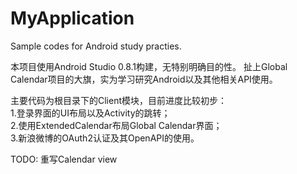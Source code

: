 MyApplication
=============

Sample codes for Android study practies.

本项目使用Android Studio 0.8.1构建，无特别明确目的性。 扯上Global Calendar项目的大旗，实为学习研究Android以及其他相关API使用。

主要代码为根目录下的Client模块，目前进度比较初步： <BR/>
1.登录界面的UI布局以及Activity的跳转；<BR/>
2.使用ExtendedCalendar布局Global Calendar界面；<BR/>
3.新浪微博的OAuth2认证及其OpenAPI的使用。<BR/>

TODO: 重写Calendar view
